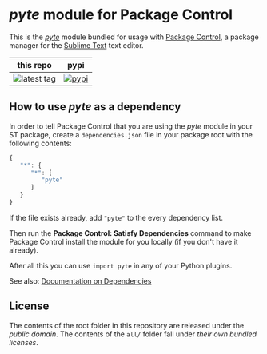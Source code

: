 # *pyte* module for Package Control

This is the *[pyte][]* module
bundled for usage with [Package Control][],
a package manager
for the [Sublime Text][] text editor.


this repo | pypi
---- | ----
![latest tag](https://img.shields.io/github/tag/packagecontrol/pyte.svg) | [![pypi](https://img.shields.io/pypi/v/pyte.svg)][pypi]


## How to use *pyte* as a dependency

In order to tell Package Control
that you are using the *pyte* module
in your ST package,
create a `dependencies.json` file
in your package root
with the following contents:

```js
{
   "*": {
      "*": [
         "pyte"
      ]
   }
}
```

If the file exists already,
add `"pyte"` to the every dependency list.

Then run the **Package Control: Satisfy Dependencies** command
to make Package Control
install the module for you locally
(if you don't have it already).

After all this
you can use `import pyte`
in any of your Python plugins.

See also:
[Documentation on Dependencies](https://packagecontrol.io/docs/dependencies)


## License

The contents of the root folder
in this repository
are released
under the *public domain*.
The contents of the `all/` folder
fall under *their own bundled licenses*.


[pyte]: https://docs.python.org/3/library/pyte.html
[Package Control]: http://packagecontrol.io/
[Sublime Text]: http://sublimetext.com/
[pypi]: https://pypi.python.org/pypi/pyte
